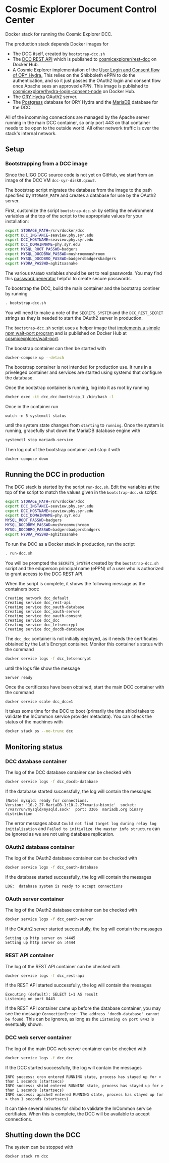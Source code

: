 # Cosmic Explorer Document Control Center

Docker stack for running the Cosmic Explorer DCC.

The production stack depends Docker images for
 - The DCC itself, created by `bootstrap-dcc.sh`
 - The [DCC REST
   API](https://github.com/cosmic-explorer/ce-it-infrastructure/tree/master/rest-dcc)
   which is published to
   [cosmicexplorer/rest-dcc](https://cloud.docker.com/u/cosmicexplorer/repository/docker/cosmicexplorer/rest-dcc)
   on Docker Hub.
 - A Cosmic Explorer implementation of the [User Login and Consent flow of ORY
   Hydra.](https://github.com/cosmic-explorer/hydra-login-consent-node/tree/dcc)
   This relies on the Shibboleth ePPN to do the authentication, and so it just
   passes the OAuth2 login and consent flow once Apache sees an approved ePPN.
   This image is published to [cosmicexplorer/hydra-login-consent-node](https://cloud.docker.com/u/cosmicexplorer/repository/docker/cosmicexplorer/hydra-login-consent-node) on Docker Hub.
 - The [ORY Hydra](https://github.com/ory/hydra) OAuth2 server.
 - The [Postgress](https://hub.docker.com/_/postgres) database for ORY Hydra
   and the [MariaDB](https://hub.docker.com/_/mariadb) database for the DCC.

All of the incomming connections are managed by the Apache server running in
the main DCC container, so only port 443 on that container needs to be open to
the outside world. All other network traffic is over the stack's internal
network.

## Setup

### Bootstrapping from a DCC image

Since the LIGO DCC source code is not yet on GitHub, we start from an image of
the DCC VM `dcc-syr-disk0.qcow2`. 

The bootstrap script migrates the database from the image to the path
specified by `STORAGE_PATH` and creates a database for use by the OAuth2
server.

First, customize the script `bootstrap-dcc.sh` by setting the environment
variables at the top of the script to the appropriate values for your
installation:
```sh
export STORAGE_PATH=/srv/docker/dcc
export DCC_INSTANCE=seaview.phy.syr.edu
export DCC_HOSTNAME=seaview.phy.syr.edu
export DCC_DOMAINNAME=phy.syr.edu
export MYSQL_ROOT_PASSWD=badgers
export MYSQL_DOCDBRW_PASSWD=mushroommushroom
export MYSQL_DOCDBRO_PASSWD=badgersbadgersbadgers
export HYDRA_PASSWD=aghitsasnake
```
The various `PASSWD` variables should be set to real passwords. 
You may find this [password generator](https://www.youtube.com/embed/EIyixC9NsLI?autoplay=1)
helpful to create secure passwords.

To bootstrap the DCC, build the main container and the bootstrap continer by
running
```sh
. bootstrap-dcc.sh
```
You will need to make a note of the `SECRETS_SYSTEM` and the `DCC_REST_SECRET`
strings as they is needed to start the OAuth2 server in production.

The `bootstrap-dcc.sh` script uses a helper image that [implements a simple
npm wait-port
program](https://github.com/cosmic-explorer/ce-it-infrastructure/tree/master/wait-port)
and is published on Docker Hub at
[cosmicexplorer/wait-port](https://cloud.docker.com/u/cosmicexplorer/repository/docker/cosmicexplorer/wait-port).

The boostrap container can then be started with
```sh
docker-compose up --detach
```
The bootstrap container is not intended for production use. It runs
in a priveleged container and services are started using systemd that
configure the database.

Once the bootstrap container is running, log into it as root by running
```sh
docker exec -it dcc_dcc-bootstrap_1 /bin/bash -l
```
Once in the container run
```
watch -n 5 systemctl status
```
until the system state changes from `starting` to `running`. Once the system
is running, gracefully shut down the MariaDB database engine
with
```sh
systemctl stop mariadb.service
```
Then log out of the bootstrap container and stop it with
```sh
docker-compose down
```

## Running the DCC in production

The DCC stack is started by the script `run-dcc.sh`. Edit the variables at the
top of the script to match the values given in the `bootstrap-dcc.sh` script:
```sh
export STORAGE_PATH=/srv/docker/dcc
export DCC_INSTANCE=seaview.phy.syr.edu
export DCC_HOSTNAME=seaview.phy.syr.edu
export DCC_DOMAINNAME=phy.syr.edu
MYSQL_ROOT_PASSWD=badgers
MYSQL_DOCDBRW_PASSWD=mushroommushroom
MYSQL_DOCDBRO_PASSWD=badgersbadgersbadgers
export HYDRA_PASSWD=aghitsasnake
```
To run the DCC as a Docker stack in production, run the script
```sh
. run-dcc.sh
```
You will be prompted the `SECRETS_SYSTEM` created by the `bootstrap-dcc.sh` script
and the eduperson principal name (ePPN) of a user who is authorized to grant
access to the DCC REST API.

When the script is complete, it shows the following message as the containers
boot:
```
Creating network dcc_default
Creating service dcc_rest-api
Creating service dcc_oauth-database
Creating service dcc_oauth-server
Creating service dcc_oauth-consent
Creating service dcc_dcc
Creating service dcc_letsencrypt
Creating service dcc_docdb-database
```
The `dcc_dcc` container is not initially deployed, as it needs the
certificates obtained by the Let's Encrypt container. Monitor this container's
status with the command
```sh
docker service logs -f dcc_letsencrypt
```
until the logs file show the message
```
Server ready
```
Once the certificates have been obtained, start the main DCC container with
the command
```sh
docker service scale dcc_dcc=1
```
It takes some time for the DCC to boot (primarily the time shibd takes to
validate the InCommon service provider metadata). You can check the status
of the machines with
```sh
docker stack ps --no-trunc dcc
```

## Monitoring status

### DCC database container

The log of the DCC database container can be checked with
```sh
docker service logs -f dcc_docdb-database
```
If the database started successfully, the log will contain the messages
```
[Note] mysqld: ready for connections.
Version: '10.2.27-MariaDB-1:10.2.27+maria~bionic'  socket: '/var/run/mysqld/mysqld.sock'  port: 3306  mariadb.org binary distribution
```
The error messages about `Could not find target log during relay log
initialization` and `Failed to initialize the master info structure` can be
ignored as we are not using database replication.

### OAuth2 database container
The log of the OAuth2 database container can be checked with
```sh
docker service logs -f dcc_oauth-database
```
If the database started successfully, the log will contain the messages
```
LOG:  database system is ready to accept connections
```

### OAuth server container

The log of the OAuth2 database container can be checked with
```sh
docker service logs -f dcc_oauth-server
```
If the OAuth2 server started successfully, the log will contain the messages
```
Setting up http server on :4445
Setting up http server on :4444
```

### REST API container

The log of the REST API container can be checked with
```sh
docker service logs -f dcc_rest-api
```
If the REST API started successfully, the log will contain the messages
```
Executing (default): SELECT 1+1 AS result
Listening on port 8443
```
If the REST API container came up before the database container, you may see
the message `ConnectionError: The address 'docdb-database' cannot be found`.
This can be ignores, as long as the `Listening on port 8443` is eventually
shown.

### DCC web server container

The log of the main DCC web server container can be checked with
```sh
docker service logs -f dcc_dcc
```
If the DCC started successfully, the log will contain the messages
```
INFO success: cron entered RUNNING state, process has stayed up for > than 1 seconds (startsecs)
INFO success: shibd entered RUNNING state, process has stayed up for > than 1 seconds (startsecs)
INFO success: apache2 entered RUNNING state, process has stayed up for > than 1 seconds (startsecs)
```
It can take several minutes for shibd to validate the InCommon service
certifiates. When this is complete, the DCC will be available to accept
connections.

## Shutting down the DCC

The system can be stopped with
```sh
docker stack rm dcc
```
